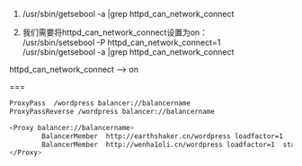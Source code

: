 1. /usr/sbin/getsebool -a |grep httpd_can_network_connect <br/>


2. 我们需要将httpd_can_network_connect设置为on： <br/>
    /usr/sbin/setsebool -P httpd_can_network_connect=1   <br/>
    /usr/sbin/getsebool -a |grep httpd_can_network_connect   <br/>

httpd_can_network_connect --> on  <br/>

===
```bash
ProxyPass  /wordpress balancer://balancername
ProxyPassReverse /wordpress balancer://balancername

<Proxy balancer://balancername>
        BalancerMember  http://earthshaker.cn/wordpress loadfactor=1 
        BalancerMember  http://wenha1oli.cn/wordpress loadfactor=1  status=+H 
</Proxy>
```
